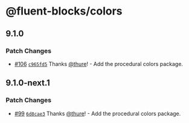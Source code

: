 # @fluent-blocks/colors

## 9.1.0

### Patch Changes

- [#106](https://github.com/OfficeDev/fluent-blocks/pull/106) [`c965fd5`](https://github.com/OfficeDev/fluent-blocks/commit/c965fd56ebb8525fa9acd394308d0659dfbe9d44) Thanks [@thure](https://github.com/thure)! - Add the procedural colors package.

## 9.1.0-next.1

### Patch Changes

- [#99](https://github.com/OfficeDev/fluent-blocks/pull/99) [`6d8cae3`](https://github.com/OfficeDev/fluent-blocks/commit/6d8cae381bcc38274a39817a3264a1df020f8dea) Thanks [@thure](https://github.com/thure)! - Add the procedural colors package.
